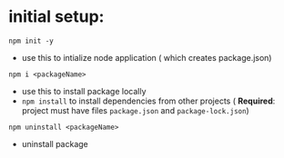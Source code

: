 # initial setup:

`npm init -y` 

- use this to intialize node application ( which creates package.json)

`npm i <packageName>` 

- use this to install package locally
- `npm install` to install dependencies from other projects ( **Required**: project must have files `package.json` and `package-lock.json`)

`npm uninstall <packageName>`
- uninstall package 